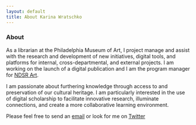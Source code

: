 ```yaml
---
layout: default
title: About Karina Wratschko
---
```

### About

As a librarian at the Philadelphia Museum of Art, I project manage and assist with the research and development of new initiatives, digital tools, and platforms for internal, cross-departmental, and external projects. I am working on the launch of a digital publication and I am the program manager for [NDSR Art](http://ndsr-pma.arlisna.org/). 

I am passionate about furthering knowledge through access to and preservation of our cultural heritage. 
I am particularly interested in the use of digital scholarship to facilitate innovative research, illuminate connections, 
and create a more collaborative learning environment. 

Please feel free to send an [email](mailto:karina.wratschko@gmail.com) or look for me on [Twitter](https://twitter.com/karinanw)
	
	
